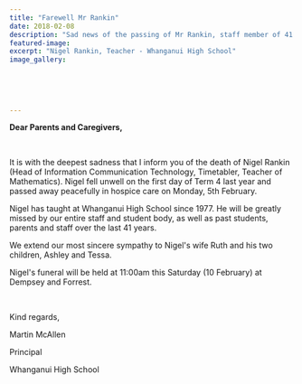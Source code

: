```yaml
---
title: "Farewell Mr Rankin"
date: 2018-02-08
description: "Sad news of the passing of Mr Rankin, staff member of 41 years..."
featured-image: 
excerpt: "Nigel Rankin, Teacher - Whanganui High School"
image_gallery:
	
	
	
	
	
---
```


<p><strong>Dear Parents and Caregivers,</strong></p>
<p>&nbsp;</p>
<p>It is with the deepest sadness that I inform you of the death of Nigel Rankin (Head of Information Communication Technology, Timetabler, Teacher of Mathematics). Nigel fell unwell on the first day of Term 4 last year and passed away peacefully in hospice care on Monday, 5th February.</p>
<p>Nigel has taught at Whanganui High School since 1977. He will be greatly missed by our entire staff and student body, as well as past students, parents and staff over the last 41 years.</p>
<p>We extend our most sincere sympathy to Nigel's wife Ruth and his two children, Ashley and Tessa.</p>
<p>Nigel's funeral will be held at 11:00am this Saturday (10 February) at Dempsey and Forrest.</p>
<p>&nbsp;</p>
<p>Kind regards,</p>
<p>Martin McAllen</p>
<p>Principal</p>
<p>Whanganui High School</p>


